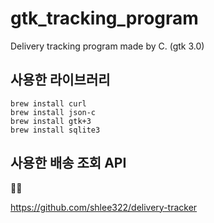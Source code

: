 # gtk_tracking_program
Delivery tracking program made by C. (gtk 3.0)

## 사용한 라이브러리

    brew install curl
    brew install json-c
    brew install gtk+3
    brew install sqlite3
    
## 사용한 배송 조회 API

🙇‍♂️

https://github.com/shlee322/delivery-tracker
